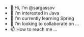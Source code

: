 - 👋 Hi, I’m @sargassov
- 👀 I’m interested in Java
- 🌱 I’m currently learning Spring
- 💞️ I’m looking to collaborate on ...
- 📫 How to reach me ...

<!---
sargassov/sargassov is a ✨ special ✨ repository because its `README.md` (this file) appears on your GitHub profile.
You can click the Preview link to take a look at your changes.
--->
